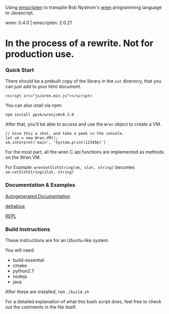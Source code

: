 Using [emscripten](https://emscripten.org/)
to transpile Bob Nystrom's [wren](http:wren.io) programming language to Javascript.

wren: 0.4.0 | emscripten: 2.0.21

# In the process of a rewrite. Not for production use.

### Quick Start

There should be a prebuilt copy of the library in the `out` directory, that
you can just add to your html document.

    <script src="js/wren.min.js"></script>

You can also istall via npm:

    npm install ppvk/wrenjs#v0.3.0

After that, you'll be able to access and use the `Wren` object to create a VM.

    // Give this a shot, and take a peek in the console.
    let vm = new Wren.VM();
    vm.interpret('main', 'System.print(123456)')


For the most part, all the wren C api functions are implemented as methods on
the Wren.VM.

For Example:
`wrenSetSlotString(vm, slot, string)` becomes `vm.setSlotString(slot, string)`

### Documentation & Examples

[Autogenerated Documentation](./docs/index.html)

[deltablue](./examples/deltablue/index.html)

[REPL](./examples/simple/index.html)


### Build Instructions

These instructions are for an Ubuntu-like system.

You will need:
- build-essential
- cmake
- python2.7
- nodejs
- java

After these are installed, run `./build.sh`

For a detailed explanation of what this bash script does,
feel free to check out the comments in the file itself.
